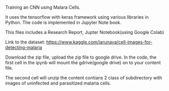Training an CNN using Malara Cells.

It uses the tensorflow with keras framework using various libraries in Python. The code is implemented in Jupyter Note book. 

This files includes a Research Report, Jupter Notebook(using Google Colab)

Link to the dataset: https://www.kaggle.com/iarunava/cell-images-for-detecting-malaria 

Download the zip file, upload the zip file to google drive. In the code, the first cell in the ipynb will mount the gdrive(google drive) on to your content file. 

The second cell will unzip the content contians 2 class of subdirectory with images of uninfected and parasitized malaria cells. 
